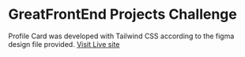 <!-- Use Ctrl/Cmd + Shift + V in VS Code to preview this Markdown file. -->

# GreatFrontEnd Projects Challenge

Profile Card was developed with Tailwind CSS according to the figma design file provided.
[Visit Live site](https://mk-gfe-profile-card.netlify.app)

